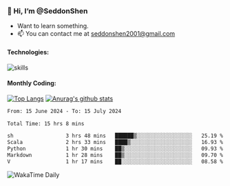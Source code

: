 ### 👋 Hi, I’m @SeddonShen
- Want to learn something.
- 📫 You can contact me at seddonshen2001@gmail.com

#### Technologies:

![skills](https://skillicons.dev/icons?i=scala,js,html,css,bootstrap,jquery,c,cpp,cloudflare,django,docker,flask,git,github,githubactions,linux,latex,mysql,nodejs,ps,php,pr,py,raspberrypi,redis,unreal,v,vscode,vue,bash)

#### Monthly Coding:
[![Top Langs](https://github-readme-stats.vercel.app/api/top-langs?username=seddonshen&show_icons=true&locale=en&layout=compact&hide=html&langs_count=8)](https://github.com/SeddonShen/)
[![Anurag's github stats](https://github-readme-stats.vercel.app/api?username=SeddonShen&count_private=true&show_icons=true)](https://github.com/anuraghazra/github-readme-stats)
<!--START_SECTION:waka-->

```txt
From: 15 June 2024 - To: 15 July 2024

Total Time: 15 hrs 8 mins

sh                 3 hrs 48 mins   ██████▒░░░░░░░░░░░░░░░░░░   25.19 %
Scala              2 hrs 33 mins   ████▒░░░░░░░░░░░░░░░░░░░░   16.93 %
Python             1 hr 30 mins    ██▒░░░░░░░░░░░░░░░░░░░░░░   09.93 %
Markdown           1 hr 28 mins    ██▒░░░░░░░░░░░░░░░░░░░░░░   09.70 %
V                  1 hr 17 mins    ██░░░░░░░░░░░░░░░░░░░░░░░   08.58 %
```

<!--END_SECTION:waka-->

![WakaTime Daily](https://wakatime.com/share/@seddon2001/61a7e342-5f12-4fea-bf92-1fac161e97d6.svg)
<!---
SeddonShen/SeddonShen is a ✨ special ✨ repository because its `README.md` (this file) appears on your GitHub profile.
You can click the Preview link to take a look at your changes.
--->
